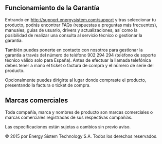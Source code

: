 ## Funcionamiento de la Garantía

Entrando en http://support.energysistem.com/support y tras seleccionar tu producto, podrás encontrar FAQs (respuestas a preguntas más frecuentes), manuales, guías de usuario, drivers y actualizaciones, así como la posibilidad de realizar una consulta al servicio técnico o gestionar la garantía.

También puedes ponerte en contacto con nosotros para gestionar la garantía a través del número de teléfono 902 294 294 (teléfono de soporte técnico válido solo para España). Antes de efectuar la llamada telefónica debes tener a mano el ticket o factura de compra y el número de serie del producto.

Opcionalmente puedes dirigirte al lugar donde compraste el producto, presentando la factura o ticket de compra.

## Marcas comerciales

Toda compañía, marca y nombres de producto son marcas comerciales o marcas comerciales registradas de sus respectivas compañías.

Las especificaciones están sujetas a cambios sin previo aviso.

© 2015 por Energy Sistem Technology S.A. Todos los derechos reservados.

